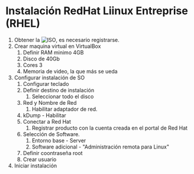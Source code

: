 # Instalación RedHat Liinux Entreprise (RHEL)

1. Obtener la ![ISO](https://developers.redhat.com/products/rhel/download), es necesario registrarse.
2. Crear maquina virtual en VirtualBox
   1. Definir RAM minimo 4GB
   2. Disco de 40Gb
   3. Cores 3
   4. Memoria de video, la que más se ueda
3. Configurar instalación de SO
   1. Configurar teclado
   2. Definir destino de instalación
      1. Seleccionar todo el disco
   3. Red y Nombre de Red
      1. Habilitar adaptador de red.
   4. kDump - Habilitar
   5. Conectar a Red Hat
      1. Registrar producto con la cuenta creada en el portal de Red Hat
   6. Selección de Software.
      1. Entorno base - Server
      2. Software adicional - "Administración remota para Linux"
   7. Definir coontraseña root
   8. Crear usuario
4. Iniciar instalación